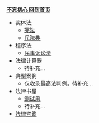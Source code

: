 [**不忘初心 回到首页**](./README.md ) 


- 实体法
  - [宪法](./docs/001xianfa.md)
  - [民法典](./docs/011%E6%B0%91%E6%B3%95%E5%85%B8.md)
- 程序法   
  - [民事诉讼法](./docs/100%E6%B0%91%E4%BA%8B%E8%AF%89%E8%AE%BC%E6%B3%95.md)    
- 法律计算器
  - 待补充...
- 典型案例
  - 仅收录最高法判例，待补充...
- 法律书屋
  - [测试用](./docs/xieyi.pdf)
  - 待补充...
- [法律咨询](./docs/201%E8%81%94%E7%B3%BB%E6%88%91%E4%BB%AC.md)
